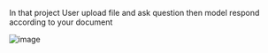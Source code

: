In that project User upload file and ask question then model respond according to your document












![image](https://github.com/runtime-error786/QA_with_doc_RAG/assets/123109871/6d31cbfb-865b-4325-8625-69a8637e9d40)

